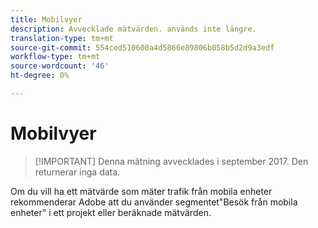 ```yaml
---
title: Mobilvyer
description: Avvecklade mätvärden. används inte längre.
translation-type: tm+mt
source-git-commit: 554ced510600a4d5866e89806b058b5d2d9a3edf
workflow-type: tm+mt
source-wordcount: '46'
ht-degree: 0%

---
```



# Mobilvyer

>[!IMPORTANT] Denna mätning avvecklades i september 2017. Den returnerar inga data.

Om du vill ha ett mätvärde som mäter trafik från mobila enheter rekommenderar Adobe att du använder segmentet&quot;Besök från mobila enheter&quot; i ett projekt eller beräknade mätvärden.
